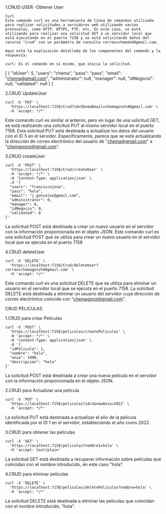 1.CRUD USER
-Obtener User
````
Curl
Este comando curl es una herramienta de línea de comandos utilizada para realizar solicitudes a servidores web utilizando varios protocolos, como HTTP, HTTPS, FTP, etc. En este caso, se está utilizando para realizar una solicitud GET a un servidor local que está ejecutando en el puerto 7158 y se está solicitando datos del recurso "Crud" con un parámetro de consulta correo=chema%40gmail.com.

Aquí está la explicación detallada de los componentes del comando y la respuesta:

curl: Es el comando en sí mismo, que inicia la solicitud.
````
[
  {
    "idUser": 5,
    "users": "chema",
    "pass": "pass",
    "email": "chema@gmail.com",
    "administrator": null,
    "manager": null,
    "idNegocio": null,
    "validated": null
  }
]

2.CRUD UpdateUser
````
curl -X 'PUT' \
  'https://localhost:7158/Crud?id=5&newEmail=chemagonz%40gmail.com' \
  -H 'accept: */*'
````


Este comando curl es similar al anterior, pero en lugar de una solicitud GET, se está realizando una solicitud PUT al mismo servidor local en el puerto 7158.
Esta solicitud PUT está destinada a actualizar los datos del usuario con el ID 5 en el servidor. Específicamente, parece que se está actualizando la dirección de correo electrónico del usuario de "chema@gmail.com" a "chemagonz@gmail.com".

3.CRUD createUser

````
curl -X 'POST' \
  'https://localhost:7158/Crud/createUser' \
  -H 'accept: */*' \
  -H 'Content-Type: application/json' \
  -d '{
  "users": "franciscojose",
  "pass": "hola",
  "email": "j.gonzalez@gmail.com",
  "administrator": 0,
  "manager": 0,
  "idNegocio": 0,
  "validated": 0
}'
````

La solicitud POST está destinada a crear un nuevo usuario en el servidor con la información proporcionada en el objeto JSON. 
Este comando curl es una solicitud POST que se utiliza para crear un nuevo usuario en el servidor local que se ejecuta en el puerto 7158

4.CRUD deleteUser

````
curl -X 'DELETE' \
  'https://localhost:7158/Crud/deleteUser?correo=chemagonz%40gmail.com' \
  -H 'accept: */*'
````
Este comando curl es una solicitud DELETE que se utiliza para eliminar un usuario en el servidor local que se ejecuta en el puerto 7158. 
La solicitud DELETE está destinada a eliminar un usuario del servidor cuya dirección de correo electrónico coincide con "chemagonz@gmail.com".

CRUD PELICULAS

1.CRUD para crear Peliculas
````
curl -X 'POST' \
  'https://localhost:7158/peliculas/createPeliculas' \
  -H 'accept: */*' \
  -H 'Content-Type: application/json' \
  -d '{
  "idPelicula": 1,
  "nombre": "hola",
  "anio": 1998,
  "descripcion": "hola"
}'
````
La solicitud POST está destinada a crear una nueva película en el servidor con la información proporcionada en el objeto JSON.

2.CRUD para Actualizar una pelicula

````
curl -X 'PUT' \
  'https://localhost:7158/peliculas?id=1&newAnio=2022' \
  -H 'accept: */*'
````
La solicitud PUT está destinada a actualizar el año de la película identificada por el ID 1 en el servidor, estableciendo el año como 2022.

3.CRUD para obtener las peliculas

````
curl -X 'GET' \
  'https://localhost:7158/peliculas?nombre1=hola' \
  -H 'accept: text/plain'
````
La solicitud GET está destinada a recuperar información sobre películas que coincidan con el nombre introducido, en este caso "hola".

4.CRUD para eliminar peliculas

````
curl -X 'DELETE' \
  'https://localhost:7158/peliculas/deletePeliculas?nombre=hola' \
  -H 'accept: */*'
````
La solicitud DELETE está destinada a eliminar las peliculas que coincidan con el nombre introducido, "hola".

